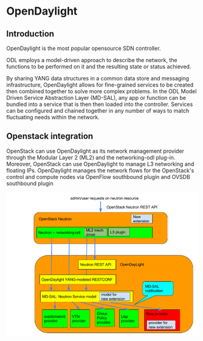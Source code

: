 # OpenDaylight

## Introduction
OpenDaylight is the most popular opensource SDN controller.

ODL employs a model-driven approach to describe the network, the functions to be performed on it and the resulting state or status achieved.

By sharing YANG data structures in a common data store and messaging infrastructure, OpenDaylight allows for fine-grained services to be created then combined together to solve more complex problems. In the ODL Model Driven Service Abstraction Layer (MD-SAL), any app or function can be bundled into a service that is then then loaded into the controller. Services can be configured and chained together in any number of ways to match fluctuating needs within the network.

## Openstack integration
OpenStack can use OpenDaylight as its network management provider through the Modular Layer 2 (ML2) and the networking-odl plug-in. Moreover, OpenStack can use OpenDaylight to manage L3 networking and floating IPs. OpenDaylight manages the network flows for the OpenStack's control and compute nodes via OpenFlow southbound plugin and OVSDB southbound plugin

![controller_color__1_](img/odl-neutron-service-developer-architecture.png)


<!---
 Script for open external links in a new tab
-->
<script src="http://ajax.googleapis.com/ajax/libs/jquery/1.7.1/jquery.js"></script>
<script type="text/javascript" charset="utf-8">
      // Creating custom :external selector
      $.expr[':'].external = function(obj){
          return !obj.href.match(/^mailto\:/)
                  && (obj.hostname != location.hostname);
      };
      $(function(){
        $('a:external').addClass('external');
        $(".external").attr('target','_blank');
      })
</script>
